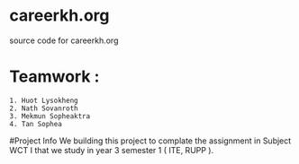 # careerkh.org
source code for careerkh.org

# Teamwork : 
	1. Huot Lysokheng
	2. Nath Sovanroth
	3. Mekmun Sopheaktra
	4. Tan Sophea 

#Project Info
	We building this project to complate the assignment in Subject WCT I that we study in year 3 semester 1 ( ITE, RUPP ).